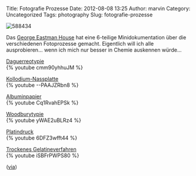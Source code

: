 Title: Fotografie Prozesse
Date: 2012-08-08 13:25
Author: marvin
Category: Uncategorized
Tags: photography
Slug: fotografie-prozesse

![588434]({filename}/images/588434.jpg)

Das [George Eastman House](http://www.eastmanhouse.org/) hat eine
6-teilige Minidokumentation über die verschiedenen Fotoprozesse gemacht.
Eigentlich will ich alle ausprobieren... wenn ich mich nur besser in
Chemie auskennen würde...

[Daguerreotypie](http://de.wikipedia.org/wiki/Daguerreotypie)  
{% youtube cmm90yhhuJM %}

[Kollodium-Nassplatte](http://de.wikipedia.org/wiki/Kollodium-Nassplatte)  
{% youtube --PAAJZRbn8 %}

[Albuminpapier](http://de.wikipedia.org/wiki/Albuminpapier)  
{% youtube Cq1RvahEPSk %}

[Woodburytypie](http://de.wikipedia.org/wiki/Woodburytypie)  
{% youtube yWAE2uBLRz4 %}

[Platindruck](http://de.wikipedia.org/wiki/Platindruck)  
{% youtube 6DFZ3wfft44 %}

[Trockenes
Gelatineverfahren](http://de.wikipedia.org/wiki/Trockenes_Gelatineverfahren)  
{% youtube iSBFrPWPS80 %}

([via](http://www.petapixel.com/2012/08/06/fascinating-videos-about-6-photographic-processes-used-through-history/))

